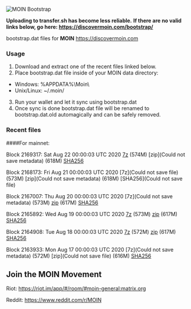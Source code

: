 ![MOIN Bootstrap](https://i.imgur.com/KjM1jMp.jpg)

**Uploading to transfer.sh has become less reliable.**
**If there are no valid links below, go here: https://discovermoin.com/bootstrap/**

bootstrap.dat files for **MOIN** https://discovermoin.com

### Usage

1. Download and extract one of the recent files linked below.
2. Place bootstrap.dat file inside of your MOIN data directory:
 - Windows: %APPDATA%\Moin\
 - Unix/Linux: ~/.moin/
3. Run your wallet and let it sync using bootstrap.dat
4. Once sync is done bootstrap.dat file will be renamed to bootstrap.dat.old automagically and can be safely removed.


### Recent files

####For mainnet:

Block 2169317: Sat Aug 22 00:00:03 UTC 2020 [7z]() (574M) [zip](Could not save metadata) (618M) [SHA256](https://transfer.sh/oTD5g/sha256.txt)

Block 2168173: Fri Aug 21 00:00:03 UTC 2020 [7z](Could not save file) (573M) [zip](Could not save metadata) (618M) [SHA256](Could not save file)

Block 2167007: Thu Aug 20 00:00:03 UTC 2020 [7z](Could not save metadata) (573M) [zip]() (617M) [SHA256]()

Block 2165892: Wed Aug 19 00:00:03 UTC 2020 [7z]() (573M) [zip](https://transfer.sh/5IkFG/bootstrap.dat.20200819.zip) (617M) [SHA256](https://transfer.sh/wZTUa/sha256.txt)

Block 2164908: Tue Aug 18 00:00:03 UTC 2020 [7z]() (572M) [zip](https://transfer.sh/7AwII/bootstrap.dat.20200818.zip) (617M) [SHA256](https://transfer.sh/bT91I/sha256.txt)

Block 2163933: Mon Aug 17 00:00:03 UTC 2020 [7z](Could not save metadata) (572M) [zip](Could not save file) (616M) [SHA256](https://transfer.sh/8uTfa/sha256.txt)

## Join the MOIN Movement

Riot: https://riot.im/app/#/room/#moin-general:matrix.org

Reddit: https://www.reddit.com/r/MOIN

